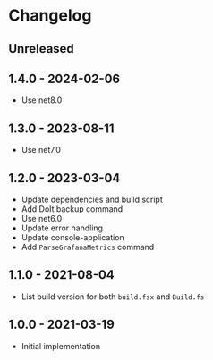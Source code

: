 # Changelog

<!-- There is always Unreleased section on the top. Subsections (Add, Changed, Fix, Removed) should be Add as needed. -->
## Unreleased

## 1.4.0 - 2024-02-06
- Use net8.0

## 1.3.0 - 2023-08-11
- Use net7.0

## 1.2.0 - 2023-03-04
- Update dependencies and build script
- Add DoIt backup command
- Use net6.0
- Update error handling
- Update console-application
- Add `ParseGrafanaMetrics` command

## 1.1.0 - 2021-08-04
- List build version for both `build.fsx` and `Build.fs`

## 1.0.0 - 2021-03-19
- Initial implementation

